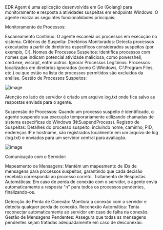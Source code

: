 EDR Agent é uma aplicação desenvolvida em Go (Golang) para monitoramento e resposta a atividades suspeitas em endpoints Windows. O agente realiza as seguintes funcionalidades principais:

Monitoramento de Processos:

Escaneamento Contínuo: O agente escaneia os processos em execução no sistema.
Critérios de Suspeita:
Diretórios Monitorados: Detecta processos executados a partir de diretórios específicos considerados suspeitos (por exemplo, C:\).
Nomes de Processos Suspeitos: Identifica processos com nomes que indicam potencial atividade maliciosa, como powershell, cmd.exe, wscript, entre outros.
Ignorar Processos Legítimos: Processos localizados em diretórios ignorados (como C:\Windows\, C:\Program Files\, etc.) ou que estão na lista de processos permitidos são excluídos da análise.
Gestão de Processos Suspeitos:


![image](https://github.com/user-attachments/assets/974df320-2ffa-4cd8-a966-e66d27177714)


Atenção no lado do servidor é criado um arquivo log.txt onde fica salvo as respostas enviada para o agente.

Suspensão de Processos: Quando um processo suspeito é identificado, o agente suspende sua execução temporariamente utilizando chamadas de sistema específicas do Windows (NtSuspendProcess).
Registro de Suspeitas: Detalhes do processo suspeito, incluindo nome, caminho, PID, endereços IP e hostname, são registrados localmente em um arquivo de log (log.txt) e enviados para um servidor central para avaliação.


![image](https://github.com/user-attachments/assets/24e15751-e523-44c6-b609-7dfe978bd11a)




Comunicação com o Servidor:

Mapeamento de Mensagens: Mantém um mapeamento de IDs de mensagens para processos suspeitos, garantindo que cada decisão recebida corresponda ao processo correto.
Tratamento de Respostas Automáticas: Em caso de perda de conexão com o servidor, o agente envia automaticamente a resposta "n" para todos os processos pendentes, finalizando-os.

Detecção de Perda de Conexão: Monitora a conexão com o servidor e detecta qualquer perda de conexão.
Reconexão Automática: Tenta reconectar automaticamente ao servidor em caso de falha na conexão.
Gestão de Mensagens Pendentes: Assegura que todas as mensagens pendentes sejam tratadas adequadamente em caso de desconexão.


